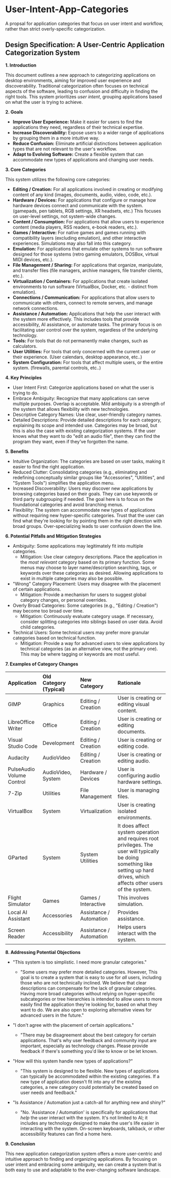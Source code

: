 # User-Intent-App-Categories
A propsal for application categories that focus on user intent and workflow, rather than strict overly-specific categorization.

## Design Specification: A User-Centric Application Categorization System

**1. Introduction**

This document outlines a new approach to categorizing applications on desktop environments, aiming for improved user experience and discoverability. Traditional categorization often focuses on technical aspects of the software, leading to confusion and difficulty in finding the right tools. This system prioritizes *user intent*, grouping applications based on what the user is trying to achieve.

**2. Goals**

*   **Improve User Experience:** Make it easier for users to find the applications they need, regardless of their technical expertise.
*   **Increase Discoverability:** Expose users to a wider range of applications by grouping them in a more intuitive way.
*   **Reduce Confusion:** Eliminate artificial distinctions between application types that are not relevant to the user's workflow.
*   **Adapt to Evolving Software:** Create a flexible system that can accommodate new types of applications and changing user needs.

**3. Core Categories**

This system utilizes the following core categories:

*   **Editing / Creation:** For all applications involved in creating or modifying content of any kind (images, documents, audio, video, code, etc.).
*   **Hardware / Devices:** For applications that configure or manage how hardware devices connect and communicate with the system. (gamepads, pen tablets, RGB settings, XR headsets, etc.) This focuses on user-level settings, not system-wide changes.
*   **Content / Consumption:** For applications that allow users to experience content (media players, RSS readers, e-book readers, etc.).
*   **Games / Interactive:** For native games and games running with compatibility layers (excluding emulation), and other interactive experiences. Simulations may also fall into this category.
*   **Emulation:** For applications that emulate other systems to run software designed for those systems (retro gaming emulators, DOSBox, virtual MIDI devices, etc.).
*   **File Management / Sharing:** For applications that organize, manipulate, and transfer files (file managers, archive managers, file transfer clients, etc.).
*   **Virtualization / Containers:** For applications that create isolated environments to run software (VirtualBox, Docker, etc. - distinct from emulation).
*   **Connections / Communication:** For applications that allow users to communicate with others, connect to remote servers, and manage network connections.
*   **Assistance / Automation:** Applications that help the user interact with the system more effectively. This includes tools that provide accessibility, AI assistance, or automate tasks. The primary focus is on facilitating user control over the system, regardless of the underlying technology.
*   **Tools:** For tools that do not permanently make changes, such as calculators.
*   **User Utilities:** For tools that only concerned with the current user or their experience. (User calendars, desktop appearance, etc..)
*   **System Configuration:** For tools that affect multiple users, or the entire system. (firewalls, parental controls, etc..)

**4. Key Principles**

*   User Intent First: Categorize applications based on what the user is trying to do.
*   Embrace Ambiguity: Recognize that many applications can serve multiple purposes. Overlap is acceptable. Mild ambiguity is a strength of the system that allows flexibility with new technologies.
*   Descriptive Category Names: Use clear, user-friendly category names.
*   Detailed Descriptions: Provide detailed descriptions for each category, explaining its scope and intended use. Categories may be broad, but this is also the case with existing categorization systems. If the user knows what they want to do "edit an audio file", then they can find the program they want, even if they've forgotten the name.

**5. Benefits**

*   Intuitive Organization: The categories are based on user tasks, making it easier to find the right application.
*   Reduced Clutter: Consolidating categories (e.g., eliminating and redefining conceptually similar groups like "Accessories", "Utilities", and "System Tools") simplifies the application menu.
*   Increased Discoverability: Users may discover new applications by browsing categories based on their goals. They can use keywords or third party subgrouping if needed. The goal here is to focus on the foundational categories and avoid branching menus.
*   Flexibility: The system can accommodate new types of applications without requiring new hyper-specific categories. Trust that the user can find what they're looking for by pointing them in the right direction with broad groups. Over-specializing leads to user confusion down the line.

**6. Potential Pitfalls and Mitigation Strategies**

*   Ambiguity: Some applications may legitimately fit into multiple categories.
    *   Mitigation: Use clear category descriptions. Place the application in the *most relevant* category based on its primary function. Some menus may choose to layer name/description searching,  tags, or keywords over these categories as desired. Allowing applications to exist in multiple categories may also be possible.
*   "Wrong" Category Placement: Users may disagree with the placement of certain applications.
    *   Mitigation: Provide a mechanism for users to suggest global category changes, or personal overrides.
*   Overly Broad Categories: Some categories (e.g., "Editing / Creation") may become too broad over time.
    *   Mitigation: Continuously evaluate category usage. If necessary, consider splitting categories into siblings based on user data. Avoid child categories.
*   Technical Users: Some technical users may prefer more granular categories based on technical function.
    *   Mitigation: Provide a way for advanced users to view applications by technical categories (as an alternative view, not the primary one). This may be where tagging or keywords are most useful.

**7. Examples of Category Changes**

| Application            | Old Category (Typical) | New Category           | Rationale                                                                                                                                                                                                                                                                                                                          |
| :--------------------- | :--------------------- | :--------------------- | :------------------------------------------------------------------------------------------------------------------------------------------------------------------------------------------------------------------------------------------------------------------------------------------------------------------------------------- |
| GIMP                   | Graphics               | Editing / Creation     | User is creating or editing visual content.                                                                                                                                                                                                                                                                                          |
| LibreOffice Writer     | Office                 | Editing / Creation     | User is creating or editing documents.                                                                                                                                                                                                                                                                                               |
| Visual Studio Code     | Development            | Editing / Creation     | User is creating or editing code.                                                                                                                                                                                                                                                   |
| Audacity               | AudioVideo             | Editing / Creation     | User is creating or editing audio.                                                                                                                                                                                                                                                                                                     |
| PulseAudio Volume Control | AudioVideo, System     | Hardware / Devices     | User is configuring audio hardware settings.                                                                                                                                                                                                                                                                                               |
| 7-Zip                  | Utilities              | File Management        | User is managing files.                                                                                                                                                                                                                                                                                                             |
| VirtualBox             | System                 | Virtualization         | User is creating isolated environments.                                                                                                                                                                                                                                                                                                 |
| GParted                | System                 | System Utilities      | It does affect system operation and requires root privileges. The user will typically be doing something like setting up hard drives, which affects other users of the system.                                                                                                                                                         |
| Flight Simulator        | Games                  | Games / Interactive    | This involves simulation.                                                                                                                                                                                                                                                                                                            |
| Local AI Assistant      | Accessories                  | Assistance / Automation      | Provides assistance.                                                                                                                                                                                                                                                                                                            |
| Screen Reader          | Accessibility          | Assistance / Automation      | Helps users interact with the system.                                                                                                                                                                                                                                                                                             |

**8. Addressing Potential Objections**

*   "This system is too simplistic. I need more granular categories."

    *   "Some users may prefer more detailed categories. However, This goal is to create a system that is easy to use for *all* users, including those who are not technically inclined. We believe that clear descriptions can compensate for the lack of granular categories. Having more broad categories without relying on hyper-specific subcategories or tree hierarchies is intended to allow users to more easily find the application they're looking for, based on what they want to do. We are also open to exploring alternative views for advanced users in the future."

*   "I don't agree with the placement of certain applications."

    *   "There may be disagreement about the best category for certain applications. That's why user feedback and community input are important, especially as technology changes. Please provide feedback if there's something you'd like to know or be let known.

*   "How will this system handle new types of applications?"

    *   "This system is designed to be flexible. New types of applications can typically be accommodated within the existing categories. If a new type of application doesn't fit into any of the existing categories, a new category could potentially be created based on user needs and feedback."

*   "Is Assistance / Automation just a catch-all for anything new and shiny?"

    *   "No. 'Assistance / Automation' is specifically for applications that *help* the user interact with the system. It's not limited to AI; it includes any technology designed to make the user's life easier in interacting with the system. On-screen keyboards, talkback, or other accessibility features can find a home here.

**9. Conclusion**

This new application categorization system offers a more user-centric and intuitive approach to finding and organizing applications. By focusing on user intent and embracing some ambiguity, we can create a system that is both easy to use and adaptable to the ever-changing software landscape.
